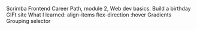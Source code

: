 Scrimba Frontend Career Path, module 2, Web dev basics.
Build a birthday GIFt site
What I learned:
align-items
flex-direction
:hover
Gradients
Grouping selector

